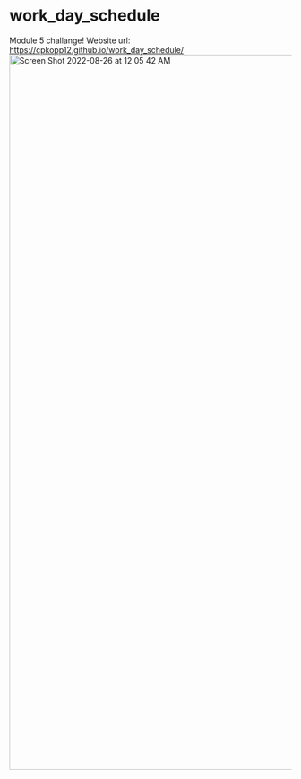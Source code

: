 # work_day_schedule
Module 5 challange!
Website url: https://cpkopp12.github.io/work_day_schedule/
<img width="1278" alt="Screen Shot 2022-08-26 at 12 05 42 AM" src="https://user-images.githubusercontent.com/109633516/186820651-bc07ae3c-c859-4b9c-b0a9-de3edf0386a1.png">
